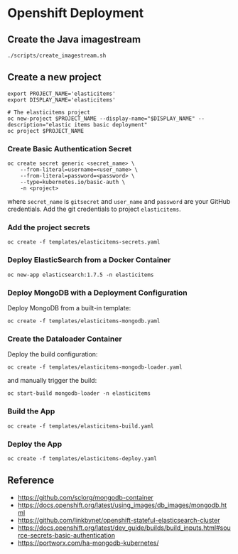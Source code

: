# Openshift Deployment

## Create the Java imagestream

    ./scripts/create_imagestream.sh

## Create a new project

    export PROJECT_NAME='elasticitems'
    export DISPLAY_NAME='elasticitems'
    
    # The elasticitems project
    oc new-project $PROJECT_NAME --display-name="$DISPLAY_NAME" --description="elastic items basic deployment"
    oc project $PROJECT_NAME


### Create Basic Authentication Secret

    oc create secret generic <secret_name> \
        --from-literal=username=<user_name> \
        --from-literal=password=<password> \
        --type=kubernetes.io/basic-auth \
        -n <project>

where `secret_name` is `gitsecret` and `user_name` and `password` are your GitHub credentials. Add the git credentials to
project `elasticitems`.

### Add the project secrets

    oc create -f templates/elasticitems-secrets.yaml

### Deploy ElasticSearch from a Docker Container

    oc new-app elasticsearch:1.7.5 -n elasticitems

### Deploy MongoDB with a Deployment Configuration

Deploy MongoDB from a built-in template:

    oc create -f templates/elasticitems-mongodb.yaml
    
### Create the Dataloader Container

Deploy the build configuration:

    oc create -f templates/elasticitems-mongodb-loader.yaml

and manually trigger the build:

    oc start-build mongodb-loader -n elasticitems


### Build the App

    oc create -f templates/elasticitems-build.yaml

### Deploy the App

    oc create -f templates/elasticitems-deploy.yaml


## Reference

* https://github.com/sclorg/mongodb-container
* https://docs.openshift.org/latest/using_images/db_images/mongodb.html
* https://github.com/linkbynet/openshift-stateful-elasticsearch-cluster 
* https://docs.openshift.org/latest/dev_guide/builds/build_inputs.html#source-secrets-basic-authentication 
* https://portworx.com/ha-mongodb-kubernetes/
